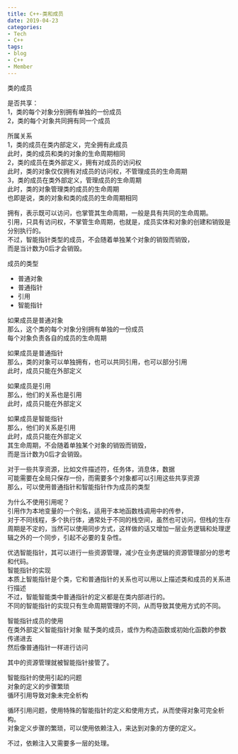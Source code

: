 ```yaml
---
title: C++-类和成员
date: 2019-04-23
categories:
- Tech
- C++
tags:
- blog
- C++
- Member
---
```



类的成员  

是否共享：  
1，类的每个对象分别拥有单独的一份成员  
2，类的每个对象共同拥有同一个成员  

所属关系  
1，类的成员在类内部定义，完全拥有此成员  
   此时，类的成员和类的对象的生命周期相同  
2，类的成员在类外部定义，拥有对成员的访问权  
   此时，类的对象仅仅拥有对成员的访问权，不管理成员的生命周期  
3，类的成员在类外部定义，管理成员的生命周期  
   此时，类的对象管理类的成员的生命周期  
   也即是说，类的对象和类的成员的生命周期相同  

拥有，表示既可以访问，也掌管其生命周期，一般是具有共同的生命周期。  
引用，只具有访问权，不掌管生命周期，也就是，成员实体和对象的创建和销毁是分别执行的。  
不过，智能指针类型的成员，不会随着单独某个对象的销毁而销毁，  
而是当计数为0后才会销毁。  

成员的类型    
- 普通对象  
- 普通指针  
- 引用  
- 智能指针  

如果成员是普通对象  
那么，这个类的每个对象分别拥有单独的一份成员  
每个对象负责各自的成员的生命周期  

如果成员是普通指针  
那么，类的对象可以单独拥有，也可以共同引用，也可以部分引用  
此时，成员只能在外部定义  

如果成员是引用  
那么，他们的关系也是引用   
此时，成员只能在外部定义  

如果成员是智能指针  
那么，他们的关系是引用   
此时，成员只能在外部定义  
其生命周期，不会随着单独某个对象的销毁而销毁，  
而是当计数为0后才会销毁。  

对于一些共享资源，比如文件描述符，任务体，消息体，数据  
可能需要在全局只保存一份，而需要多个对象都可以引用这些共享资源  
那么，可以使用普通指针和智能指针作为成员的类型  

为什么不使用引用呢？  
引用作为本地变量的一个别名，适用于本地函数栈调用中的传参，  
对于不同线程，多个执行体，通常处于不同的栈空间，虽然也可访问，但栈的生存周期是不定的，当然可以使用同步方式，这样做的话又增加一层业务逻辑和处理逻辑之外的一个同步，引起不必要的复杂性。    


优选智能指针，其可以进行一些资源管理，减少在业务逻辑的资源管理部分的思考和代码。  
智能指针的实现  
本质上智能指针是个类，它和普通指针的关系也可以用以上描述类和成员的关系进行描述  
不过，智能智能类中普通指针的定义都是在类内部进行的。  
不同的智能指针的实现只有生命周期管理的不同，从而导致其使用方式的不同。  


智能指针成员的使用  
在类外部定义智能指针对象
赋予类的成员，或作为构造函数或初始化函数的参数传递进去  
然后像普通指针一样进行访问  

其中的资源管理就被智能指针接管了。  


智能指针的使用引起的问题  
对象的定义的步骤繁琐  
循环引用导致对象未完全析构  


循环引用问题，使用特殊的智能指针的定义和使用方式，从而使得对象可完全析构。  
对象定义步骤的繁琐，可以使用依赖注入，来达到对象的方便的定义。  

不过，依赖注入又需要多一层的处理。  

